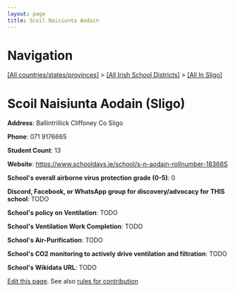 ```yaml
---
layout: page
title: Scoil Naisiunta Aodain
---
```

# Navigation

[[All countries/states/provinces]](../../..) > [[All Irish School Districts]](../..) > [[All In Sligo]](..)

# Scoil Naisiunta Aodain (Sligo)

**Address**: Ballintrillick Cliffoney Co Sligo

**Phone**: 071 9176665

**Student Count**: 13

**Website**: <https://www.schooldays.ie/school/s-n-aodain-rollnumber-18366S>

**School's overall airborne virus protection grade (0-5)**: 0

**Discord, Facebook, or WhatsApp group for discovery/advocacy for THIS school**: TODO

**School's policy on Ventilation**: TODO

**School's Ventilation Work Completion**: TODO

**School's Air-Purification**: TODO

**School's CO2 monitoring to actively drive ventilation and filtration**: TODO

**School's Wikidata URL**: TODO


[Edit this page](https://github.com/ventilate-schools/Ireland/edit/main/./Sligo/Scoil_Naisiunta_Aodain.md). See also [rules for contribution](../../../contribution-rules/)